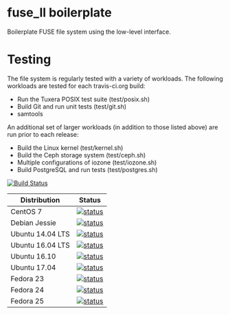 # fuse_ll boilerplate

Boilerplate FUSE file system using the low-level interface.

# Testing

The file system is regularly tested with a variety of workloads. The following
workloads are tested for each travis-ci.org build:

* Run the Tuxera POSIX test suite (test/posix.sh)
* Build Git and run unit tests (test/git.sh)
* samtools

An additional set of larger workloads (in addition to those listed above) are
run prior to each release:

* Build the Linux kernel (test/kernel.sh)
* Build the Ceph storage system (test/ceph.sh)
* Multiple configurations of iozone (test/iozone.sh)
* Build PostgreSQL and run tests (test/postgres.sh)

[![Build Status](https://travis-ci.org/noahdesu/fuse-boilerplate.svg?branch=master)](https://travis-ci.org/noahdesu/fuse-boilerplate)

| Distribution     | Status |
| ------------     | ------ |
| CentOS 7         | [![status](https://badges.herokuapp.com/travis/noahdesu/fuse-boilerplate?env=DOCKER_IMAGE=centos:7&label=centos:7)](https://travis-ci.org/noahdesu/fuse-boilerplate) |
| Debian Jessie    | [![status](https://badges.herokuapp.com/travis/noahdesu/fuse-boilerplate?env=DOCKER_IMAGE=debian:jessie&label=debian:jessie)](https://travis-ci.org/noahdesu/fuse-boilerplate) |
| Ubuntu 14.04 LTS | [![status](https://badges.herokuapp.com/travis/noahdesu/fuse-boilerplate?env=DOCKER_IMAGE=ubuntu:trusty&label=ubuntu:trusty)](https://travis-ci.org/noahdesu/fuse-boilerplate) |
| Ubuntu 16.04 LTS | [![status](https://badges.herokuapp.com/travis/noahdesu/fuse-boilerplate?env=DOCKER_IMAGE=ubuntu:xenial&label=ubuntu:xenial)](https://travis-ci.org/noahdesu/fuse-boilerplate) |
| Ubuntu 16.10     | [![status](https://badges.herokuapp.com/travis/noahdesu/fuse-boilerplate?env=DOCKER_IMAGE=ubuntu:yakkety&label=ubuntu:yakkety)](https://travis-ci.org/noahdesu/fuse-boilerplate) |
| Ubuntu 17.04     | [![status](https://badges.herokuapp.com/travis/noahdesu/fuse-boilerplate?env=DOCKER_IMAGE=ubuntu:zesty&label=ubuntu:zesty)](https://travis-ci.org/noahdesu/fuse-boilerplate) |
| Fedora 23        | [![status](https://badges.herokuapp.com/travis/noahdesu/fuse-boilerplate?env=DOCKER_IMAGE=fedora:23&label=fedora:23)](https://travis-ci.org/noahdesu/fuse-boilerplate) |
| Fedora 24        | [![status](https://badges.herokuapp.com/travis/noahdesu/fuse-boilerplate?env=DOCKER_IMAGE=fedora:24&label=fedora:24)](https://travis-ci.org/noahdesu/fuse-boilerplate) |
| Fedora 25        | [![status](https://badges.herokuapp.com/travis/noahdesu/fuse-boilerplate?env=DOCKER_IMAGE=fedora:25&label=fedora:25)](https://travis-ci.org/noahdesu/fuse-boilerplate) |
